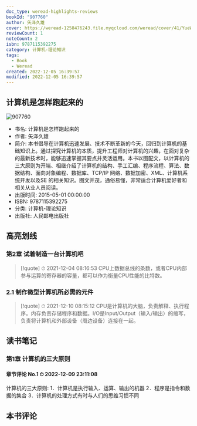 ```yaml
---
doc_type: weread-highlights-reviews
bookId: "907760"
author: 矢泽久雄
cover: https://weread-1258476243.file.myqcloud.com/weread/cover/41/YueWen_907760/t7_YueWen_907760.jpg
reviewCount: 1
noteCount: 2
isbn: 9787115392275
category: 计算机-理论知识
tags:
  - Book
  - Weread
created: 2022-12-05 16:39:57
modified: 2022-12-05 16:39:57
---
```


## 计算机是怎样跑起来的

![907760](https://weread-1258476243.file.myqcloud.com/weread/cover/41/YueWen_907760/t7_YueWen_907760.jpg)
- 书名: 计算机是怎样跑起来的
- 作者: 矢泽久雄
- 简介: 本书倡导在计算机迅速发展、技术不断革新的今天，回归到计算机的基础知识上。通过探究计算机的本质，提升工程师对计算机的兴趣，在面对复杂的最新技术时，能够迅速掌握其要点并灵活运用。本书以图配文，以计算机的三大原则为开端、相继介绍了计算机的结构、手工汇编、程序流程、算法、数据结构、面向对象编程、数据库、TCP/IP 网络、数据加密、XML、计算机系统开发以及SE 的相关知识。图文并茂，通俗易懂，非常适合计算机爱好者和相关从业人员阅读。
- 出版时间: 2015-05-01 00:00:00
- ISBN: 9787115392275
- 分类: 计算机-理论知识
- 出版社: 人民邮电出版社

## 高亮划线

### 第2章 试着制造一台计算机吧


> [!quote] ⏱ 2021-12-04 08:16:53
> CPU上数据总线的条数，或者CPU内部参与运算的寄存器的容量，都可以作为衡量CPU性能的比特数。
 


### 2.1 制作微型计算机所必需的元件


> [!quote] ⏱ 2021-12-10 08:15:12
> CPU是计算机的大脑，负责解释、执行程序。内存负责存储程序和数据。I/O是Input/Output（输入/输出）的缩写，负责将计算机和外部设备（周边设备）连接在一起。
 



## 读书笔记


### 第1章 计算机的三大原则
 

#### 章节评论 No.1 ⏱ 2022-12-09 23:11:08

计算机的三大原则:
1．计算机是执行输入、运算、输出的机器
2．程序是指令和数据的集合
3．计算机的处理方式有时与人们的思维习惯不同



## 本书评论

